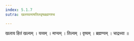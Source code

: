 ```yaml
---
index: 5.1.7
sutra: खलयवमाषतिलवृषब्रह्मणश्च

---
```

 खलाय हितं खल्यम् । यव्यम् । माप्यम् । तिल्यम् । वृष्यम् । ब्रह्मण्यम् । चाद्रथ्या ॥